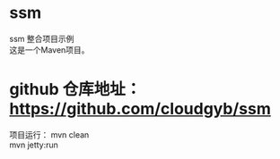 # ssm
ssm 整合项目示例<br>
这是一个Maven项目。
# github 仓库地址：https://github.com/cloudgyb/ssm

项目运行：
  mvn clean<br>
  mvn jetty:run
